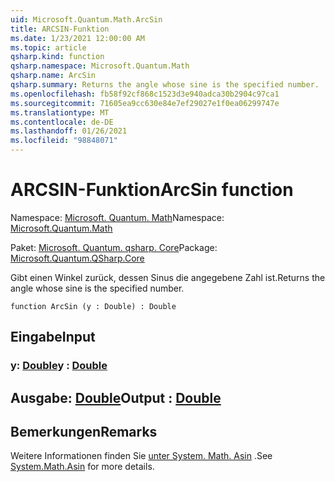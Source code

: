 ```yaml
---
uid: Microsoft.Quantum.Math.ArcSin
title: ARCSIN-Funktion
ms.date: 1/23/2021 12:00:00 AM
ms.topic: article
qsharp.kind: function
qsharp.namespace: Microsoft.Quantum.Math
qsharp.name: ArcSin
qsharp.summary: Returns the angle whose sine is the specified number.
ms.openlocfilehash: fb58f92cf868c1523d3e940adca30b2904c97ca1
ms.sourcegitcommit: 71605ea9cc630e84e7ef29027e1f0ea06299747e
ms.translationtype: MT
ms.contentlocale: de-DE
ms.lasthandoff: 01/26/2021
ms.locfileid: "98848071"
---
```

# <a name="arcsin-function"></a><span data-ttu-id="6253b-102">ARCSIN-Funktion</span><span class="sxs-lookup"><span data-stu-id="6253b-102">ArcSin function</span></span>

<span data-ttu-id="6253b-103">Namespace: [Microsoft. Quantum. Math](xref:Microsoft.Quantum.Math)</span><span class="sxs-lookup"><span data-stu-id="6253b-103">Namespace: [Microsoft.Quantum.Math](xref:Microsoft.Quantum.Math)</span></span>

<span data-ttu-id="6253b-104">Paket: [Microsoft. Quantum. qsharp. Core](https://nuget.org/packages/Microsoft.Quantum.QSharp.Core)</span><span class="sxs-lookup"><span data-stu-id="6253b-104">Package: [Microsoft.Quantum.QSharp.Core](https://nuget.org/packages/Microsoft.Quantum.QSharp.Core)</span></span>


<span data-ttu-id="6253b-105">Gibt einen Winkel zurück, dessen Sinus die angegebene Zahl ist.</span><span class="sxs-lookup"><span data-stu-id="6253b-105">Returns the angle whose sine is the specified number.</span></span>

```qsharp
function ArcSin (y : Double) : Double
```


## <a name="input"></a><span data-ttu-id="6253b-106">Eingabe</span><span class="sxs-lookup"><span data-stu-id="6253b-106">Input</span></span>

### <a name="y--double"></a><span data-ttu-id="6253b-107">y: [Double](xref:microsoft.quantum.lang-ref.double)</span><span class="sxs-lookup"><span data-stu-id="6253b-107">y : [Double](xref:microsoft.quantum.lang-ref.double)</span></span>





## <a name="output--double"></a><span data-ttu-id="6253b-108">Ausgabe: [Double](xref:microsoft.quantum.lang-ref.double)</span><span class="sxs-lookup"><span data-stu-id="6253b-108">Output : [Double](xref:microsoft.quantum.lang-ref.double)</span></span>



## <a name="remarks"></a><span data-ttu-id="6253b-109">Bemerkungen</span><span class="sxs-lookup"><span data-stu-id="6253b-109">Remarks</span></span>

<span data-ttu-id="6253b-110">Weitere Informationen finden Sie [unter System. Math. Asin](https://docs.microsoft.com/dotnet/api/system.math.asin) .</span><span class="sxs-lookup"><span data-stu-id="6253b-110">See [System.Math.Asin](https://docs.microsoft.com/dotnet/api/system.math.asin) for more details.</span></span>